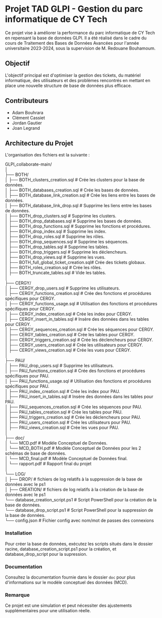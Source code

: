 # Projet TAD GLPI - Gestion du parc informatique de CY Tech

Ce projet vise à améliorer la performance du parc informatique de CY Tech en repensant la base de données GLPI. Il a été réalisé dans le cadre du cours de Traitement des Bases de Données Avancées pour l'année universitaire 2023-2024, sous la supervision de M. Redouane Bouhamoum.

## Objectif

L'objectif principal est d'optimiser la gestion des tickets, du matériel informatique, des utilisateurs et des problèmes rencontrés en mettant en place une nouvelle structure de base de données plus efficace.

## Contributeurs

- Adam Bouhrara
- Clément Cassiet
- Jordan Gautier
- Joan Legrand

## Architecture du Projet

L'organisation des fichiers est la suivante :

GLPI_collaborate-main/<br>
│<br>
├── BOTH/<br>
│ ├── BOTH_clusters_creation.sql          # Crée les clusters pour la base de données.<br>
│ ├── BOTH_databases_creation.sql         # Crée les bases de données.<br>
│ ├── BOTH_database_link_creation.sql     # Crée les liens entre les bases de données.<br>
│ ├── BOTH_database_link_drop.sql         # Supprime les liens entre les bases de données.<br>
│ ├── BOTH_drop_clusters.sql              # Supprime les clusters.<br>
│ ├── BOTH_drop_databases.sql             # Supprime les bases de données.<br>
│ ├── BOTH_drop_functions.sql             # Supprime les fonctions et procédures.<br>
│ ├── BOTH_drop_index.sql                 # Supprime les index.<br>
│ ├── BOTH_drop_roles.sql                 # Supprime les rôles.<br>
│ ├── BOTH_drop_sequences.sql             # Supprime les séquences.<br>
│ ├── BOTH_drop_tables.sql                # Supprime les tables.<br>
│ ├── BOTH_drop_triggers.sql              # Supprime les déclencheurs.<br>
│ ├── BOTH_drop_views.sql                 # Supprime les vues.<br>
│ ├── BOTH_full_global_ticket_creation.sql# Crée des tickets globaux.<br>
│ ├── BOTH_roles_creation.sql             # Crée les rôles.<br>
│ ├── BOTH_truncate_tables.sql            # Vide les tables.<br>
│<br>
├── CERGY/<br>
│ ├── CERGY_drop_users.sql                # Supprime les utilisateurs.<br>
│ ├── CERGY_functions_creation.sql        # Crée des fonctions et procédures spécifiques pour CERGY.<br>
│ ├── CERGY_functions_usage.sql           # Utilisation des fonctions et procédures spécifiques pour CERGY.<br>
│ ├── CERGY_index_creation.sql            # Crée les index pour CERGY.<br>
│ ├── CERGY_insert_in_tables.sql          # Insère des données dans les tables pour CERGY.<br>
│ ├── CERGY_sequences_creation.sql        # Crée les séquences pour CERGY.<br>
│ ├── CERGY_tables_creation.sql           # Crée les tables pour CERGY.<br>
│ ├── CERGY_triggers_creation.sql         # Crée les déclencheurs pour CERGY.<br>
│ ├── CERGY_users_creation.sql            # Crée les utilisateurs pour CERGY.<br>
│ ├── CERGY_views_creation.sql            # Crée les vues pour CERGY.<br>
│<br>
├── PAU/<br>
│ ├── PAU_drop_users.sql                  # Supprime les utilisateurs.<br>
│ ├── PAU_functions_creation.sql          # Crée des fonctions et procédures spécifiques pour PAU.<br>
│ ├── PAU_functions_usage.sql             # Utilisation des fonctions et procédures spécifiques pour PAU.<br>
│ ├── PAU_index_creation.sql              # Crée les index pour PAU.<br>
│ ├── PAU_insert_in_tables.sql            # Insère des données dans les tables pour PAU.<br>
│ ├── PAU_sequences_creation.sql          # Crée les séquences pour PAU.<br>
│ ├── PAU_tables_creation.sql             # Crée les tables pour PAU.<br>
│ ├── PAU_triggers_creation.sql           # Crée les déclencheurs pour PAU.<br>
│ ├── PAU_users_creation.sql              # Crée les utilisateurs pour PAU.<br>
│ ├── PAU_views_creation.sql              # Crée les vues pour PAU.<br>
│<br>
├── doc/<br>
│ └── MCD.pdf                             # Modèle Conceptuel de Données.<br>
│ └── MCD_BOTH.pdf                        # Modèle Conceptuel de Données pour les 2 schémas de base de données.<br>
│ └── MCD_final.pdf                       # Modèle Conceptuel de Données final.<br>
│ └── rapport.pdf                         # Rapport final du projet<br>
│<br>
└── LOG/<br>
│ ├──  DROP/                               # fichiers de log relatifs à la suppression de la base de données avec le ps1<br>
│ ├──  CREATION/                           # fichiers de log relatifs à la création de la base de données avec le ps1<br>
└── database_creation_script.ps1           # Script PowerShell pour la création de la base de données.<br>
└── database_drop_script.ps1               # Script PowerShell pour la suppression de la base de données.<br>
└── config.json                            # Fichier config avec nom/mot de passes des connexions<br>



### Installation

Pour créer la base de données, exécutez les scripts situés dans le dossier racine, database_creation_script.ps1 pour la création, et database_drop_script pour la supression.

### Documentation

Consultez la documentation fournie dans le dossier `doc` pour plus d'informations sur le modèle conceptuel des données (MCD).

### Remarque

Ce projet est une simulation et peut nécessiter des ajustements supplémentaires pour une utilisation réelle.



